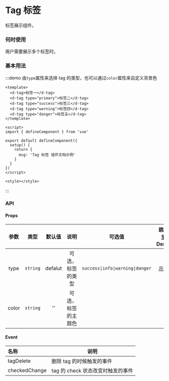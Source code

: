# Tag 标签

标签展示组件。

### 何时使用

用户需要展示多个标签时。

### 基本用法

:::demo 由`type`属性来选择 tag 的类型，也可以通过`color`属性来自定义背景色

```vue
<template>
  <d-tag>标签一</d-tag>
  <d-tag type="primary">标签二</d-tag>
  <d-tag type="success">标签三</d-tag>
  <d-tag type="warning">标签四</d-tag>
  <d-tag type="danger">标签五</d-tag>
</template>

<script>
import { defineComponent } from 'vue'

export default defineComponent({
  setup() {
    return {
      msg: 'Tag 标签 组件文档示例'
    }
  }
})
</script>

<style></style>
```

:::

### API

#### Props

| 参数  |   类型   | 默认值  |        说明        |              可选值              |    跳转至 Demo    |
| :---: | :------: | :-----: | :----------------: | :------------------------------: | :---------------: |
| type  | `string` | defalut |  可选，标签的类型  | `success\|info\|warning\|danger` | [示例](#基本用法) |
| color | `string` |   ''    | 可选，标签的主题色 |                                  |                   |

#### Event

| 名称          | 说明                              |
| :------------ | --------------------------------- |
| tagDelete     | 删除 tag 的时候触发的事件         |
| checkedChange | tag 的 check 状态改变时触发的事件 |

